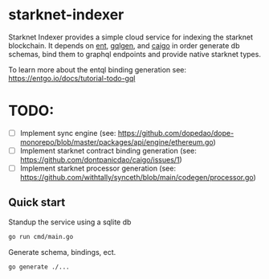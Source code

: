# starknet-indexer

Starknet Indexer provides a simple cloud service for indexing the starknet blockchain. It depends on [ent](https://entgo.io/), [gqlgen](https://github.com/99designs/gqlgen), and [caigo](https://github.com/dontpanicdao/caigo) in order generate db schemas, bind them to graphql endpoints and provide native starknet types.

To learn more about the entql binding generation see: https://entgo.io/docs/tutorial-todo-gql

# TODO:
- [ ] Implement sync engine (see: https://github.com/dopedao/dope-monorepo/blob/master/packages/api/engine/ethereum.go)
- [ ] Implement starknet contract binding generation (see: https://github.com/dontpanicdao/caigo/issues/1)
- [ ] Implement starknet processor generation (see: https://github.com/withtally/synceth/blob/main/codegen/processor.go)

## Quick start

Standup the service using a sqlite db

```sh
go run cmd/main.go
```

Generate schema, bindings, ect.
```sh
go generate ./...
```
